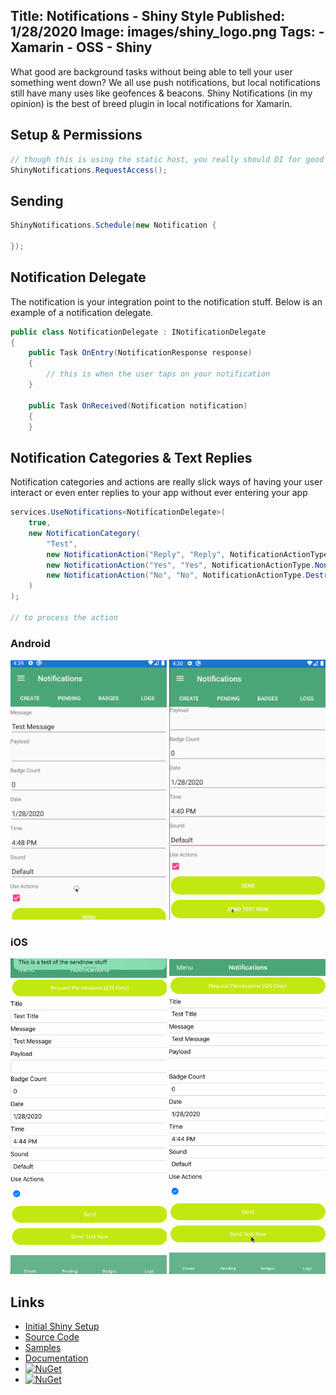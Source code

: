 Title: Notifications - Shiny Style
Published: 1/28/2020
Image: images/shiny_logo.png
Tags:
    - Xamarin
    - OSS
    - Shiny
---
What good are background tasks without being able to tell your user something went down?  We all use push notifications, but local notifications still have many uses like geofences & beacons.  Shiny Notifications (in my opinion) is the best of breed plugin in local notifications for Xamarin.  

Setup & Permissions
---

```csharp
// though this is using the static host, you really should DI for good things such as testing
ShinyNotifications.RequestAccess();
```

Sending
---

```csharp
ShinyNotifications.Schedule(new Notification {

});
```

Notification Delegate
---

The notification is your integration point to the notification stuff.  Below is an example of a notification delegate.  

```csharp
public class NotificationDelegate : INotificationDelegate
{
    public Task OnEntry(NotificationResponse response) 
    {
        // this is when the user taps on your notification
    }

    public Task OnReceived(Notification notification)
    {
    }
```

Notification Categories & Text Replies
---
Notification categories and actions are really slick ways of having your user interact or even enter replies to your app without ever entering your app


```csharp
services.UseNotifications<NotificationDelegate>(
    true,
    new NotificationCategory(
        "Test",
        new NotificationAction("Reply", "Reply", NotificationActionType.TextReply),
        new NotificationAction("Yes", "Yes", NotificationActionType.None),
        new NotificationAction("No", "No", NotificationActionType.Destructive)
    )
);

// to process the action
```

### Android
<img src="/images/shiny-notifications/android-reply-button.gif" alt="Android Button" width="250" />
<img src="/images/shiny-notifications/android-reply-text.gif" alt="Android Reply" width="250" />

### iOS
<img src="/images/shiny-notifications/ios-reply-button.gif" alt="iOS Button" width="250" />
<img src="/images/shiny-notifications/ios-reply-text.gif" alt="iOS Reply" width="250" />


## Links
* [Initial Shiny Setup](introducingshiny)
* [Source Code](https://github.com/shinyorg/shiny)
* [Samples](https://github.com/shinyorg/shinysamples)
* [Documentation](https://shinylib.net)
* [![NuGet](https://img.shields.io/nuget/v/Shiny.Core.svg?maxAge=2592000)](https://www.nuget.org/packages/Shiny.Core/)
* [![NuGet](https://img.shields.io/nuget/v/Shiny.Notifications.svg?maxAge=2592000)](https://www.nuget.org/packages/Shiny.Notifications/)